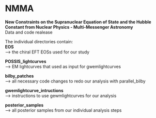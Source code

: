 # NMMA
**New Constraints on the Supranuclear Equation of State and the Hubble Constant from  Nuclear Physics - Multi-Messenger Astronomy**  
Data and code realease

The individual directories contain:   
**EOS**  
--> the chiral EFT EOSs used for our study  

**POSSIS_lightcurves**  
--> EM lightcurves that used as input for gwemlightcurves  

**bilby_patches**  
--> all necessary code changes to redo our analysis with parallel_bilby  

**gwemlightcurve_intructions**  
--> instructions to use gewmlightcurves for our analysis  

**posterior_samples**  
--> all posterior samples from our individual analysis steps  

